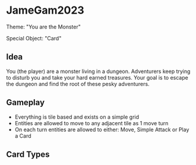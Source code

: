 # JameGam2023
Theme: "You are the Monster"

Special Object: "Card"


## Idea

You (the player) are a monster living in a dungeon. Adventurers keep trying to disturb you
and take your hard earned treasures. Your goal is to escape the dungeon and find the root of these pesky adventurers.

## Gameplay

- Everything is tile based and exists on a simple grid
- Entities are allowed to move to any adjacent tile as 1 move turn
- On each turn entities are allowed to either: Move, Simple Attack or Play a Card

## Card Types

